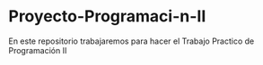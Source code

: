 # Proyecto-Programaci-n-II
En este repositorio trabajaremos para hacer el Trabajo Practico de Programación II
